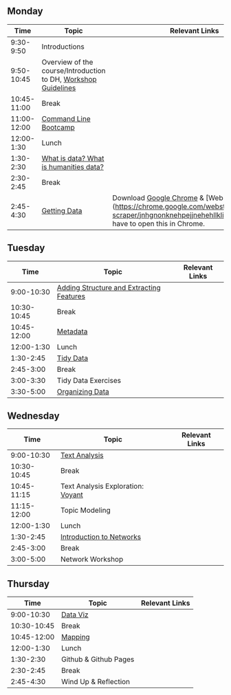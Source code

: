 ## Monday
| Time | Topic| Relevant Links |
| ------------- |-------------| -----|
| 9:30-9:50 | Introductions | |
| 9:50-10:45 | Overview of the course/Introduction to DH, [Workshop Guidelines](https://docs.google.com/document/d/1W9WOWtI6NHIzupKyzJOwa-xUJFrciYDdV4DpBg6jCng/edit)   | |
| 10:45-11:00 | Break |  |
| 11:00-12:00 | [Command Line Bootcamp](https://github.com/dmics/commandlinebootcamp) |  |
| 12:00-1:30 | Lunch |  |
| 1:30-2:30 | [What is data? What is humanities data?](https://docs.google.com/presentation/d/1fOhyfNzSsZLpk9K8iPaEN2gcZOhQ4CMr0lbZKXTykzY/edit?usp=sharing) |  |
| 2:30-2:45 | Break |  |
| 2:45-4:30 | [Getting Data](https://github.com/dmics/gettingdata) | Download [Google Chrome](https://www.google.com/chrome/) & [Web Scraper] (https://chrome.google.com/webstore/detail/web-scraper/jnhgnonknehpejjnehehllkliplmbmhn) you'll have to open this in Chrome. |

## Tuesday
| Time | Topic| Relevant Links |
| ------------- |-------------| -----|
| 9:00-10:30 | [Adding Structure and Extracting Features](https://github.com/dmics/adding-extracting) |  |
| 10:30-10:45 | Break | |
| 10:45-12:00 | [Metadata](https://docs.google.com/presentation/d/1-5jNvhtt_Q-zckzjjIW_Ww7g5juAuRLnR1xG4UghbyQ/edit?usp=sharing) |  |
| 12:00-1:30 | Lunch|  |
| 1:30-2:45 | [Tidy Data](https://docs.google.com/presentation/d/1-5jNvhtt_Q-zckzjjIW_Ww7g5juAuRLnR1xG4UghbyQ/edit?usp=sharing) |  |
| 2:45-3:00 | Break |  |
| 3:00-3:30 | Tidy Data Exercises |  |
| 3:30-5:00 | [Organizing Data](https://github.com/dmics/organizingdata) |  |

## Wednesday
| Time | Topic| Relevant Links |
| ------------- |-------------| -----|
| 9:00-10:30 | [Text Analysis](https://docs.google.com/presentation/d/1BzO-iUwm_2gY5tLxCYg9XddlEEXjDkNliljUI5GHpOI/edit?usp=sharing) |  |
| 10:30-10:45 | Break | |
| 10:45-11:15 | Text Analysis Exploration: [Voyant](https://github.com/dmics/voyant) |  |
| 11:15-12:00 | Topic Modeling |  |
| 12:00-1:30 | Lunch |  |
| 1:30-2:45 | [Introduction to Networks](https://docs.google.com/presentation/d/1MMFJwauPBV9rFmwv_Z-0ViYeo-5kSYQnyoEtTrmM0Jk/edit?usp=sharing) |  |
| 2:45-3:00 | Break |  |
| 3:00-5:00 | Network Workshop |  |

## Thursday
| Time | Topic| Relevant Links |
| ------------- |-------------| -----|
| 9:00-10:30 | [Data Viz](https://github.com/dmics/dataviz) |  |
| 10:30-10:45 | Break | |
| 10:45-12:00 | [Mapping](https://github.com/dmics/mapping) |  |
| 12:00-1:30 | Lunch |  |
| 1:30-2:30 | Github & Github Pages |  |
| 2:30-2:45 | Break |  |
| 2:45-4:30 | Wind Up & Reflection |  |
